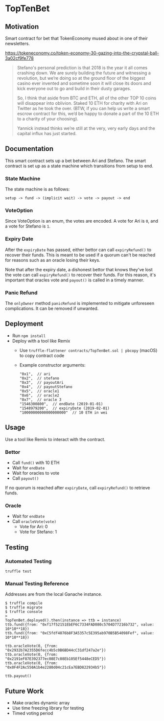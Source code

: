 # TopTenBet
## Motivation
Smart contract for bet that TokenEconomy mused about in one of their newsletters.

https://tokeneconomy.co/token-economy-30-gazing-into-the-crypstal-ball-3a02cf9fe778

> Stefano's personal prediction is that 2018 is the year it all comes crashing down. We are surely building the future and witnessing a revolution, but we’re doing so at the ground floor of the biggest casino ever invented and sometime soon it will close its doors and kick everyone out to go and build in their dusty garages.
>
> So, I think that aside from BTC and ETH, all of the other TOP 10 coins will disappear into oblivion. Staked 10 ETH for charity with Ari on Twitter as he took the over. (BTW, if you can help us write a smart escrow contract for this, we’d be happy to donate a part of the 10 ETH to a charity of your choosing).
>
> Yannick instead thinks we’re still at the very, very early days and the capital influx has just started.

## Documentation
This smart contract sets up a bet between Ari and Stefano. The smart contract is set up as a state machine which transitions from setup to end.

### State Machine
The state machine is as follows:

    setup -> fund -> (implicit wait) -> vote -> payout -> end

### VoteOption
Since VoteOption is an enum, the votes are encoded. A vote for Ari is `0`, and a vote for Stefano is `1`.

### Expiry Date
After the `expiryDate` has passed, either bettor can call `expiryRefund()` to recover their funds. This is meant to be used if a quorum can't be reached for reasons such as an oracle losing their keys.

Note that after the expiry date, a dishonest bettor that knows they've lost the vote can call `expiryRefund()` to recover their funds. For this reason, it's important that oracles vote and `payout()` is called in a timely manner.

### Panic Refund
The `onlyOwner` method `panicRefund` is implemented to mitigate unforeseen complications. It can be removed if unwanted.

## Deployment
- Run `npm install`
- Deploy with a tool like Remix
  - Use `truffle-flattener contracts/TopTenBet.sol | pbcopy` (macOS) to copy contract code
  - Example constructor arguments:

    ```
    "0x1",  // ari
    "0x2",  // stefano
    "0x3",  // payoutAri
    "0x4",  // payoutStefano
    "0x5",  // oracle1
    "0x6",  // oracle2
    "0x7",  // oracle 3
    "1546300800",  // endDate (2019-01-01)
    "1548979200",  // expiryDate (2019-02-01)
    "10000000000000000000"  // 10 ETH in wei
    ```

## Usage
Use a tool like Remix to interact with the contract.

### Bettor
- Call `fund()` with 10 ETH
- Wait for `endDate`
- Wait for oracles to vote
- Call `payout()`

If no quorum is reached after `expiryDate`, call `expiryRefund()` to retrieve funds.

### Oracle
- Wait for `endDate`
- Call `oracleVote(vote)`
  - Vote for Ari: 0
  - Vote for Stefano: 1

## Testing
### Automated Testing

    truffle test

### Manual Testing Reference
Addresses are from the local Ganache instance.

    $ truffle compile
    $ truffle migrate
    $ truffle console
    >
    TopTenBet.deployed().then(instance => ttb = instance)
    ttb.fund({from: "0xf17f52151EbEF6C7334FAD080c5704D77216b732", value: 10*10**18})
    ttb.fund({from: "0xC5fdf4076b8F3A5357c5E395ab970B5B54098Fef", value: 10*10**18})

    ttb.oracleVote(0, {from: "0x2932b7A2355D6fecc4b5c0B6BD44cC31df247a2e"})
    ttb.oracleVote(0, {from: "0x2191eF87E392377ec08E7c08Eb105Ef5448eCED5"})
    ttb.oracleVote(0, {from: "0x0F4F2Ac550A1b4e2280d04c21cEa7EBD822934b5"})

    ttb.payout()

## Future Work
- Make oracles dynamic array
- Use time freezing library for testing
- Timed voting period
